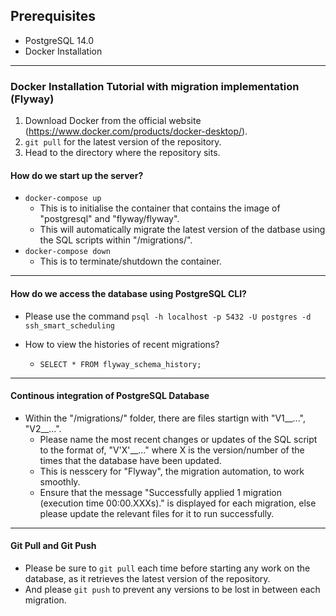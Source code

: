 ## Prerequisites
- PostgreSQL 14.0
- Docker Installation
___

### Docker Installation Tutorial with migration implementation (Flyway)
1. Download Docker from the official website (https://www.docker.com/products/docker-desktop/).
2. `git pull` for the latest version of the repository.
3. Head to the directory where the repository sits.

#### How do we start up the server?
- `docker-compose up`
  - This is to initialise the container that contains the image of "postgresql" and "flyway/flyway".
  - This will automatically migrate the latest version of the datbase using the SQL scripts within "/migrations/".
- `docker-compose down`
  - This is to terminate/shutdown the container.
___

#### How do we access the database using PostgreSQL CLI?
- Please use the command `psql -h localhost -p 5432 -U postgres -d ssh_smart_scheduling`

- How to view the histories of recent migrations?
  - `SELECT * FROM flyway_schema_history;`
___
#### Continous integration of PostgreSQL Database
- Within the "/migrations/" folder, there are files startign with "V1__...", "V2__...".
  - Please name the most recent changes or updates of the SQL script to the format of, "V'X'__..." where X is the version/number of the times that the database have been updated.
  - This is nesscery for "Flyway", the migration automation, to work smoothly.
  - Ensure that the message "Successfully applied 1 migration (execution time 00:00.XXXs)." is displayed for each migration, else please update the relevant files for it to run successfully.
___
#### Git Pull and Git Push
- Please be sure to `git pull` each time before starting any work on the database, as it retrieves the latest version of the repository.
- And please `git push` to prevent any versions to be lost in between each migration.